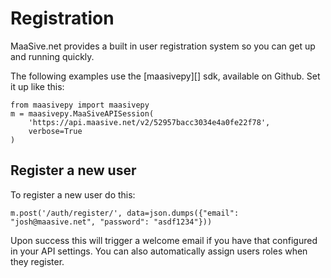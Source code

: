 # Registration

MaaSive.net provides a built in user registration system so you can get up and running quickly.

The following examples use the [maasivepy][] sdk, available on Github.  Set it up like this:

    from maasivepy import maasivepy
    m = maasivepy.MaaSiveAPISession(
        'https://api.maasive.net/v2/52957bacc3034e4a0fe22f78',
        verbose=True
    )

## Register a new user

To register a new user do this:

    m.post('/auth/register/', data=json.dumps({"email": "josh@maasive.net", "password": "asdf1234"}))

Upon success this will trigger a welcome email if you have that configured in your API settings.  You can also automatically assign users roles when they register.
